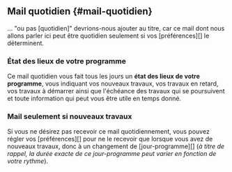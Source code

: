 ## Mail quotidien {#mail-quotidien}

… "ou pas [quotidien]" devrions-nous ajouter au titre, car ce mail dont nous allons parler ici peut être quotidien seulement si vos [préférences][] le déterminent.

### État des lieux de votre programme

Ce mail quotidien vous fait tous les jours un **état des lieux de votre programme**, vous indiquant vos nouveaux travaux, vos travaux en retard, vos travaux à démarrer ainsi que l'échéance des travaux qui se poursuivent et toute information qui peut vous être utile en temps donné.

### Mail seulement si nouveaux travaux

Si vous ne désirez pas recevoir ce mail quotidiennement, vous pouvez régler vos [préférences][] pour ne le recevoir que lorsque vous avez de nouveaux travaux, donc à un changement de [jour-programme][] (*à titre de rappel, la durée exacte de ce jour-programme peut varier en fonction de votre rythme*).
